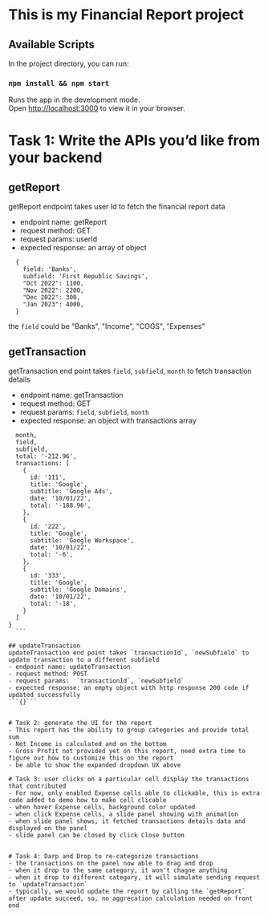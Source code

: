 # This is my Financial Report project

## Available Scripts

In the project directory, you can run:

### `npm install && npm start`

Runs the app in the development mode.\
Open [http://localhost:3000](http://localhost:3000) to view it in your browser.


# Task 1: Write the APIs you’d like from your backend
## getReport
  getReport endpoint takes user Id to fetch the financial report data
  - endpoint name: getReport
  - request method: GET
  - request params: userId
  - expected response: an array of object 
  ```
    {
      field: 'Banks',
      subfield: 'First Republic Savings',
      "Oct 2022": 1100,
      "Nov 2022": 2200,
      "Dec 2022": 300,
      "Jan 2023": 4000,
    }
  ```
  the `field` could be "Banks", "Income", "COGS", "Expenses"
  

## getTransaction
  getTransaction end point takes `field`, `subfield`, `month` to fetch transaction details
  - endpoint name: getTransaction
  - request method: GET
  - request params: `field`, `subfield`, `month` 
  - expected response: an object with transactions array
  ```{
    month,
    field,
    subfield,
    total: '-212.96',
    transactions: [
      {
        id: '111',
        title: 'Google',
        subtitle: 'Google Ads',
        date: '10/01/22',
        total: '-188.96',
      },
      {
        id: '222',
        title: 'Google',
        subtitle: 'Google Workspace',
        date: '10/01/22',
        total: '-6',
      },
      {
        id: '333',
        title: 'Google',
        subtitle: 'Google Domains',
        date: '10/01/22',
        total: '-18',
      }
    ]
  }
    ```

## updateTransaction
  updateTransaction end point takes `transactionId`, `newSubfield` to update transaction to a different subfield
  - endpoint name: updateTransaction
  - request method: POST
  - request params:  `transactionId`, `newSubfield`
  - expected response: an empty object with http response 200 code if updated successfully 
  ```{}```


# Task 2: generate the UI for the report
- This report has the ability to group categories and provide total sum
- Net Income is calculated and on the bottom
- Gross Profit not provided yet on this report, need extra time to figure out how to customize this on the report
- be able to show the expanded dropdown UX above

# Task 3: user clicks on a particular cell display the transactions that contributed 
- For now, only enabled Expense cells able to clickable, this is extra code added to demo how to make cell clicable
- when hover Expense cells, background color updated
- when click Expense cells, a slide panel showing with animation
- when slide panel shows, it fetched transactions details data and displayed on the panel
- slide panel can be closed by click Close button


# Task 4: Darp and Drop to re-categorize transactions
- the transactions on the panel now able to drag and drop
- when it drop to the same category, it won't chagne anything
- when it drop to different category, it will simulate sending request to `updateTransaction`
- typically, we would update the report by calling the `getReport` after update succeed, so, no aggrecation calculation needed on front end

